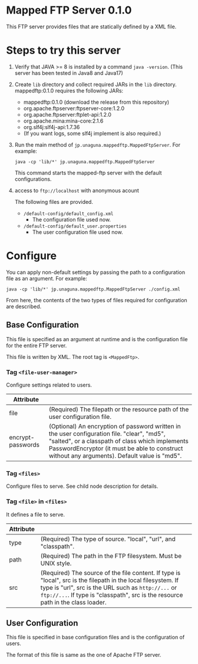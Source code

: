 # Mapped FTP Server 0.1.0

This FTP server provides files that are statically defined by a XML file.

# Steps to try this server

1. Verify that JAVA >= 8 is installed by a command `java -version`. (This server has been tested in Java8 and Java17)

2. Create `lib` directory and collect required JARs in the `lib` directory. mappedftp:0.1.0 requires the following JARs:
    - mappedftp:0.1.0 (download the release from this repository)
    - org.apache.ftpserver:ftpserver-core:1.2.0
    - org.apache.ftpserver:ftplet-api:1.2.0
    - org.apache.mina:mina-core:2.1.6
    - org.slf4j:slf4j-api:1.7.36
    - (If you want logs, some slf4j implement is also required.)

3. Run the main method of `jp.unaguna.mappedftp.MappedFtpServer`. For example:
    ```shell
    java -cp 'lib/*' jp.unaguna.mappedftp.MappedFtpServer
    ```
   This command starts the mapped-ftp server with the default configurations.

4. access to `ftp://localhost` with anonymous acount

   The following files are provided.

    - `/default-config/default_config.xml`
        - The configuration file used now.
    - `/default-config/default_user.properties`
        - The user configuration file used now.

# Configure

You can apply non-default settings by passing the path to a configuration file as an argument. For example:

```shell
java -cp 'lib/*' jp.unaguna.mappedftp.MappedFtpServer ./config.xml
```

From here, the contents of the two types of files required for configuration are described.

## Base Configuration

This file is specified as an argument at runtime and is the configuration file for the entire FTP server.

This file is written by XML. The root tag is `<MappedFtp>`.

### Tag `<file-user-manager>`

Configure settings related to users.

| Attribute         |                                                                                                                                                                                                                                                 |
|-------------------|-------------------------------------------------------------------------------------------------------------------------------------------------------------------------------------------------------------------------------------------------|
| file              | (Required) The filepath or the resource path of the user configuration file.                                                                                                                                                                    |
| encrypt-passwords | (Optional) An encryption of password written in the user configuration file. "clear", "md5", "salted", or a classpath of class which implements PasswordEncryptor (it must be able to construct without any arguments). Default value is "md5". |

### Tag `<files>`

Configure files to serve. See child node description for details.

### Tag `<file>` in `<files>`

It defines a file to serve.

| Attribute |                                                                                                                                                                                                                                                         |
|-----------|---------------------------------------------------------------------------------------------------------------------------------------------------------------------------------------------------------------------------------------------------------|
| type      | (Required) The type of source. "local", "url", and "classpath".                                                                                                                                                                                         |
| path      | (Required) The path in the FTP filesystem. Must be UNIX style.                                                                                                                                                                                          |
| src       | (Required) The source of the file content. If type is "local", src is the filepath in the local filesystem. If type is "url", src is the URL such as `http://...` or `ftp://...`. If type is "classpath", src is the resource path in the class loader. |

## User Configuration

This file is specified in base configuration files and is the configuration of users.

The format of this file is same as the one of Apache FTP server.
